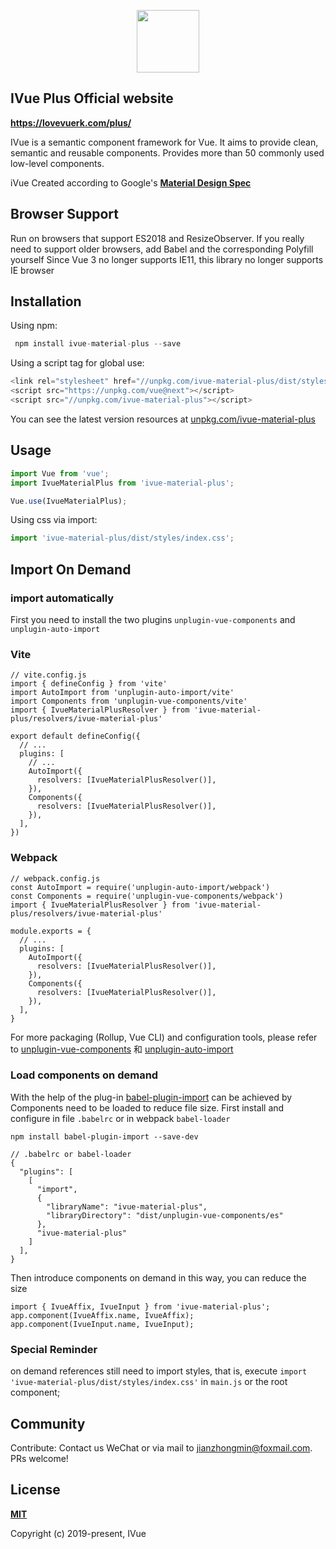 <p align="center">
  <a href="https://lovevuerk.com/plus/" target="_blank">
    <img width="100"src="https://cdn.lovevuerk.com/plus/assets/logo-96761cb2.png"/>
  </a>
</p>

## IVue Plus Official website

**<a href="https://lovevuerk.com/plus/" target="_blank">https://lovevuerk.com/plus/</a>**

IVue is a semantic component framework for Vue. It aims to provide clean, semantic and reusable components.
Provides more than 50 commonly used low-level components.

iVue Created according to Google's **<a href="https://material.io/" target="_blank">Material Design Spec</a>**

## Browser Support

Run on browsers that support ES2018 and ResizeObserver. If you really need to support older browsers, add Babel and the corresponding Polyfill yourself
Since Vue 3 no longer supports IE11, this library no longer supports IE browser

## Installation

Using npm:

```javascript
 npm install ivue-material-plus --save
```

Using a script tag for global use:

```javascript
<link rel="stylesheet" href="//unpkg.com/ivue-material-plus/dist/styles/index.css">
<script src="https://unpkg.com/vue@next"></script>
<script src="//unpkg.com/ivue-material-plus"></script>
```

You can see the latest version resources at <a href="https://unpkg.com/ivue-material-plus/" target="_blank">unpkg.com/ivue-material-plus</a>

## Usage

```javascript
import Vue from 'vue';
import IvueMaterialPlus from 'ivue-material-plus';

Vue.use(IvueMaterialPlus);
```

Using css via import:

```javascript
import 'ivue-material-plus/dist/styles/index.css';
```

## Import On Demand

### import automatically

First you need to install the two plugins `unplugin-vue-components` and `unplugin-auto-import`

### Vite

```
// vite.config.js
import { defineConfig } from 'vite'
import AutoImport from 'unplugin-auto-import/vite'
import Components from 'unplugin-vue-components/vite'
import { IvueMaterialPlusResolver } from 'ivue-material-plus/resolvers/ivue-material-plus'

export default defineConfig({
  // ...
  plugins: [
    // ...
    AutoImport({
      resolvers: [IvueMaterialPlusResolver()],
    }),
    Components({
      resolvers: [IvueMaterialPlusResolver()],
    }),
  ],
})
```

### Webpack

```
// webpack.config.js
const AutoImport = require('unplugin-auto-import/webpack')
const Components = require('unplugin-vue-components/webpack')
import { IvueMaterialPlusResolver } from 'ivue-material-plus/resolvers/ivue-material-plus'

module.exports = {
  // ...
  plugins: [
    AutoImport({
      resolvers: [IvueMaterialPlusResolver()],
    }),
    Components({
      resolvers: [IvueMaterialPlusResolver()],
    }),
  ],
}
```

For more packaging (Rollup, Vue CLI) and configuration tools, please refer to [unplugin-vue-components](https://github.com/antfu/unplugin-vue-components#installation) 和 [unplugin-auto-import](https://github.com/antfu/unplugin-auto-import#install)

### Load components on demand

With the help of the plug-in [babel-plugin-import](https://github.com/umijs/babel-plugin-import) can be achieved by
Components need to be loaded to reduce file size. First install and configure in file `.babelrc` or in webpack `babel-loader`

```
npm install babel-plugin-import --save-dev

// .babelrc or babel-loader
{
  "plugins": [
    [
      "import",
      {
        "libraryName": "ivue-material-plus",
        "libraryDirectory": "dist/unplugin-vue-components/es"
      },
      "ivue-material-plus"
    ]
  ],
}
```

Then introduce components on demand in this way, you can reduce the size

```
import { IvueAffix, IvueInput } from 'ivue-material-plus';
app.component(IvueAffix.name, IvueAffix);
app.component(IvueInput.name, IvueInput);
```

### Special Reminder

on demand references still need to import styles, that is, execute `import 'ivue-material-plus/dist/styles/index.css'` in `main.js` or the root component;

## Community

Contribute: Contact us WeChat or via mail to jianzhongmin@foxmail.com. PRs welcome!

## License

**<a href="https://opensource.org/licenses/MIT">MIT</a>**

Copyright (c) 2019-present, IVue
